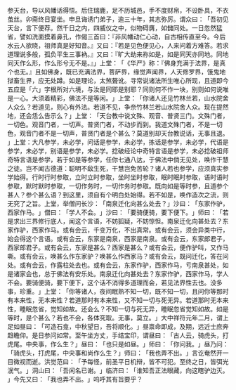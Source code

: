 参天台，导以风幡话得悟。后住瑞鹿，足不历城邑，手不度财帛，不设卧具，不衣茧丝。卯斋终日宴坐。申旦诲诱门弟子，逾三十年，其志弥厉。谓众曰：​「吾初见天台，言下便荐。然千日之内，四威仪之中，似物碍膺，如雠同处。一日忽然猛省，譬如洗面摸着鼻孔，作偈三首曰：『非风幡动仁心动，自古相传直至今。今后水云人欲晓，祖师真是好知音。』又曰：『若是见色便见心，人来问着方难答。若求道理说多般，孤负平生三事衲。』又曰：『旷大劫来祢如是，如是同天亦同地。同地同天作么形，作么形兮无不是。』」上堂：​「​《华严》称：『佛身充满于法界，是真个也无。』且如佛身，既已充满法界，菩萨界，缘觉声闻界，人天修罗界，饿鬼地狱畜生界，应无处蹲。如是理论，太煞聱讹。寻常说诸法所生唯心所现，且道即今五应是「六」字根所对六境，与汝是同耶是别耶？同则何不作一块，别则如何说唯是一心。大须着精彩，佛法不是等闲。​」上堂：​「你诸人还见竹林兰若，山水院舍人众么？若道见，则心有外法。若道不见，争奈竹林兰若山水院舍人众。现在提然地，还会恁么告示么？​」上堂：​「天台教中说文殊、观音、普贤三门。文殊门者，一切色。观音门者，一切声。普贤门者，不动步而到。我道文殊门者，不是一切色，观音门者不是一切声，普贤门者是个甚么？莫道别却天台教说话，无事且退。​」上堂：大凡参学，未必学，问话是参学，未必学，拣话是参学，未必学，代语是参学，未必学，别语是参学，未必学。捻破经论中奇特言语是参学，未必捻破祖师奇特言语是参学，若于如是等参学，任你七通八达，于佛法中倘无见处，唤作干慧之徒。岂不闻古德道：聪明不敌生死，干慧岂免苦轮？诸人若也参学，应须真实参学始得。行时行时参取，立时立时参取，坐时坐时参取，眠时眠时参取，语时语时参取，默时默时参取，一切作务时，一切作务时参取。既向如是等时参，且道参个甚人？参个甚么语？到这里，须自有个明白处始得。若不如是，唤作造次之流，则无究了之旨。上堂，举僧问长沙：​「南泉迁化向甚么处去？​」沙曰：​「东家作驴，西家作马。​」僧曰：​「学人不会。​」沙曰：​「要骑便骑，要下便下。​」师曰：​「若是求出三界修行底人，闻这个言语，不妨狐疑，不妨惊怛。南泉迁化向甚处去？东家作驴，西家作马。或有会云，千变万化，不出真常。或有会云，须会异类中行，始会得这个言语。或有会云，东家是南泉，西家是南泉。或有会云，东家郎君子，西家郎君子。或有会云，东家是甚么？西家是甚么？或有会云，便作驴叫，又作马嘶。或有会云，唤甚么作东家驴？唤甚么作西家马？或有会云，既问迁化，答在问处。或有会云，作露柱处去也。或有会云，东家作驴，西家作马，亏南泉甚处，如是诸家会也，总于佛法有安乐处。南泉迁化向甚处去？东家作驴，西家作马，学人不会。要骑便骑，要下便下，这个话不消得多道理而会，若见法界性去也。没多事，珍重。​」上堂：​「你等诸人，夜间眠熟不知一切，既不知一切，且问你等那时有本来性，无本来性？若道那时有本来性，又不知一切与死无异。若道那时无本来性，睡眠忽省，觉知如故。还会么？不知一切与死无异，睡眠忽省觉知如故。如是等时，是个甚么？若也不会，各体究取。无事，莫立。​」大中祥符元年二月，谓上足如昼曰：​「可造石龛，中秋望日，吾将顺化。​」昼禀命即成，及期，远近士庶奔趋瞻仰。是日参问如常。至午坐方丈，手结宝印，谓昼曰：​「古人云，骑虎头，打虎尾。中央事，作么生？​」昼曰：​「也只是如昼。​」师曰：​「你问我。​」昼乃问：​「骑虎头，打虎尾，中央事和尚作么生？​」师曰：​「我也弄不出。​」言讫奄然开一目微视而逝。洪觉范曰：​「予每怪，前圣平日机辩，皆不可犯。至终之日，皆弭光泯气。​」洞山曰：​「吾闲名已谢。​」临济曰：​「谁知吾正法眼藏，向这瞎驴边灭。​」今先又曰：​「我也弄不出。​」呜呼其有旨要乎？